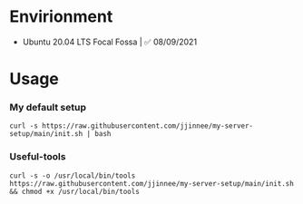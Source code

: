 # Envirionment

- Ubuntu 20.04 LTS Focal Fossa | ✅ 08/09/2021

# Usage

### My default setup

    curl -s https://raw.githubusercontent.com/jjinnee/my-server-setup/main/init.sh | bash

### Useful-tools

    curl -s -o /usr/local/bin/tools https://raw.githubusercontent.com/jjinnee/my-server-setup/main/init.sh && chmod +x /usr/local/bin/tools
